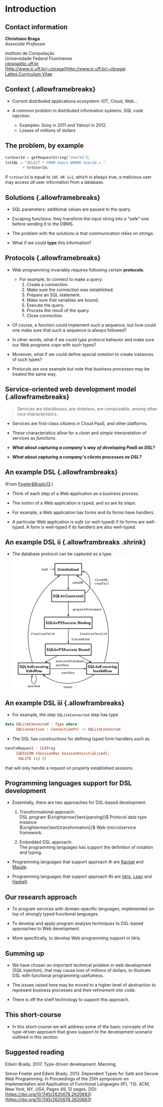 # Introduction

## Contact information

**Christiano Braga**  
_Associate Professor_

Instituto de Computação  
Universidade Federal Fluminense  
[cbraga@ic.uff.br](mailto:cbraga@ic.uff.br)  
[http://www.ic.uff.br/~cbraga](http://www.ic.uff.br/~cbraga)  
[Lattes Curriculum Vitae](http://lattes.cnpq.br/0535266455387139)  

## Context {.allowframebreaks}

* Current distributed applications ecosystem: IOT, Cloud, Web...  

* A common problem in distributed information systems: _SQL code injection_.  
	* Examples: Sony in 2011 and Yahoo! in 2012.  
	* Losses of millions of dollars  

## The problem, by example
```php
txtUserId = getRequestString("UserId");
txtSQL = "SELECT * FROM Users WHERE UserId = " 
		+ txtUserId;
```  
  If `txtUserId` is equal to `105 OR 1=1`, which is always true, a
  malicious user may access _all_ user information from a database.  

## Solutions {.allowframebreaks}

* SQL parameters: additional values are passed to the query.  
* Escaping functions: they transform the input string into a "safe"
    one before sending it to the DBMS.  
  
* The problem with the solutions is that communication relies on
  _strings_. 
  
* What if we could **type** this information?

## Protocols {.allowframebreaks}

* Web programming invariably requires following certain **protocols**.
  * For example, to connect to make a query:
	  1. Create a connection.
	  1. Make sure the connection was established.
	  1. Prepare an SQL statement.
	  1. Make sure that variables are bound.
	  1. Execute the query.
	  1. Process the result of the query.
	  1. Close connection.

* Of course, a function could implement such a
  sequence, but how could one make sure that such a sequence is
  _always_ followed?
  
* In other words, what if we could _type_ protocol behavior and make
  sure our Web programs _cope_ with such types? 
  
* Moreover, what if we could define special _notation_ to create
  instances of such types? 

* Protocols are one example but note that _business processes_ may be treated the same way.

## Service-oriented web development model {.allowframebreaks}

> Services are _blackboxes_, are _stateless_, are _composable_, among other nice characteristics.

* Services are first-class citizens in Cloud PaaS, and other platforms. 

* These characteristics allow for a _clean_ and _simple_
  interpretation of services as _functions_.
  
* _**What about capturing a company's way of developing PaaS as DSL?**_

* _**What about capturing a company's clients processes as DSL?**_

## An example DSL {.allowframbreaks}

(From [Fowler&Brady13](#Fowler&Brady13).)

* Think of each step of a Web application as a business process.

* The notion of a Web application is typed, and so are its steps.

* For example, a Web application has forms and its forms have handlers. 

* A particular Web application is _safe_ (or well-typed) if its forms are 
  well-typed. A form is well-typed if its handlers are also well-typed.

## An example DSL ii {.allowframbreaks .shrink}

* The database protocol can be captured as a type.  
![Database protocol](./intro/db-protocol.png "Database protocol")

## An example DSL iii {.allowframbreaks}

* For example, the step `SQLiteConnected` step has type
```haskell
data SQLiteConnected : Type where
     SQLConnection : ConnectionPtr -> SQLiteConnected
```

* The DSL has constructions for defining typed form handlers such as 
```haskell
handleRequest : CGIProg
     [SESSION (SessionRes SessionUninitialised),
      SQLITE ()] ()
```
that will only handle a request on properly established sessions.

## Programming languages support for DSL development

* Essentially, there are two approaches for DSL-based development:  
	1. Transformational approach:  
	  DSL program $\xrightarrow{\text{parsing}}$ Protocol
	  data type instance  
	  $\xrightarrow{\text{transformation}}$ Web (micro)service framework.

	2. Embedded DSL approach:  
	  The programming languages has support the definition of notation and
	  typing.  
	  
* Programming languages that support approach #i are [Racket](http://racket-lang.org) and [Maude](http://maude.cs.uiuc.edu).
* Programming languages that support approach #ii are [Idris](http://www.idris-lang.org), [Lean](https://leanprover.github.io/) and [Haskell](http://haskell.org).

## Our research approach

* To program services with domain-specific languages, implemented on top of
  strongly typed functional languages.  
  
* To develop and apply program analysis techniques to DSL-based
  approaches to Web development. 
  
* More specifically, to develop Web programming support in Idris.
	 
## Summing up

* We have chosen an important technical problem in web development
  (SQL injection), that may cause loss of millions of dollars, to
  illustrate DSL with functional programming usefulness.
  
* The issues raised here may be moved to a higher level of abstraction
  to represent business processes and their refinement into code.
  
* There is off the shelf technology to support this approach.

## This short-course

* In this short-course we will address some of the basic concepts of
  the type-driven approach that gives support to the development
  scenario outlined in this section.

## Suggested reading

<a name="Brady17"> Edwin Brady</a>. 2017. Type-driven development. Manning.

<a name="Fowler&Brady13"> Simon Fowler and Edwin Brady</a>. 2013. Dependent Types for Safe and
Secure Web Programming. In Proceedings of the 25th symposium on
Implementation and Application of Functional Languages (IFL '13). ACM,
New York, NY, USA, Pages 49, 12 pages. DOI:
[https://doi.org/10.1145/2620678.2620683](https://doi.org/10.1145/2620678.2620683)
